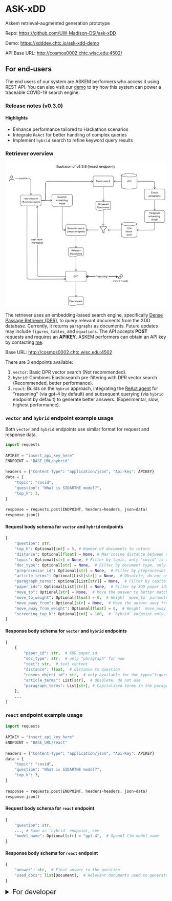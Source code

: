 # ASK-xDD

Askem retrieval-augmented generation prototype

Repo: <https://github.com/UW-Madison-DSI/ask-xDD>

Demo: <https://xdddev.chtc.io/ask-xdd-demo>

API Base URL: <http://cosmos0002.chtc.wisc.edu:4502/>

## For end-users

The end users of our system are ASKEM performers who access it using REST API. You can also visit our [demo](http://cosmos0002.chtc.wisc.edu:8501/) to try how this system can power a traceable COVID-19 search engine.

### Release notes (v0.3.0)

#### Highlights

- Enhance performance tailored to Hackathon scenarios
- Integrate `ReAct` for better handling of complex queries
- Implement `hybrid` search to refine keyword query results

### Retriever overview

![overview](img/overview_0.3.0.png)

The retriever uses an embedding-based search engine, specifically [Dense Passage Retriever (DPR)](https://arxiv.org/abs/2004.04906), to query relevant documents from the XDD database. Currently, it returns `paragraphs` as documents. Future updates may include `figures`, `tables`, and `equations`. The API accepts **POST** requests and requires an **APIKEY**. ASKEM performers can obtain an API key by contacting [me](mailto:jason.lo@wisc.edu).

Base URL: <http://cosmos0002.chtc.wisc.edu:4502>

There are 3 endpoints available:

1. `vector`: Basic DPR vector search (Not recommended).
2. `hybrid`: Combines Elasticsearch pre-filtering with DPR vector search (Recommended, better performance).
3. `react`: Builds on the `hybrid` approach, integrating the [ReAct agent](https://react-lm.github.io/) for "reasoning" (via gpt-4 by default) and subsequent querying (via `hybrid` endpoint by default) to generate better answers. (Experimental, slow, highest performance).

### `vector` and `hybrid` endpoint example usage

Both `vector` and `hybrid` endpoints use similar format for request and response data.

```python
import requests

APIKEY = "insert_api_key_here"
ENDPOINT = "BASE_URL/hybrid"

headers = {"Content-Type": "application/json", "Api-Key": APIKEY}
data = {
    "topic": "covid",
    "question": "What is SIDARTHE model?",
    "top_k": 3,
}

response = requests.post(ENDPOINT, headers=headers, json=data)
response.json()
```

#### Request body schema for `vector` and `hybrid` endpoints

```python
{
    "question": str,
    "top_k": Optional[int] = 5, # Number of documents to return
    "distance": Optional[float] = None, # Max cosine distance between question and document
    "topic": Optional[str] = None, # Filter by topic, only "covid" is available now
    "doc_type": Optional[str] = None,  # Filter by document type, only "paragraph" is available now
    "preprocessor_id": Optional[str] = None,  # Filter by preprocessor_id, for developer use only
    "article_terms": Optional[List[str]] = None,  # Obsolete, do not use
    "paragraph_terms": Optional[List[str]] = None,  # Filter by capitalized terms (any word that has more than one capital letter) in the paragraph
    "paper_ids": Optional[List[str]] = None,  # Filter by XDD paper ids
    "move_to": Optional[str] = None,  # Move the answer to better match the context of the given string, like `mathematical equation`.
    "move_to_weight": Optional[float] = 0,  # Weight `move_to` parameter to adjusts the influence on the original answer, with a range from 0 to 1. Higher values mean stronger augmentation.
    "move_away_from": Optional[str] = None,  # Move the answer away from irrelevant topics, like `general commentary`.
    "move_away_from_weight": Optional[float] = 0,  # Weight `move_away_from` to adjusts the influence on the original answer, with a range from 0 to 1. Higher values mean stronger augmentation.
    "screening_top_k": Optional[int] = 100,  # `hybrid` endpoint only. Number of documents to return from the elastic search pre-filtering step.
}
```

#### Response body schema for `vector` and `hybrid` endpoints

```python
[
    {
        "paper_id": str,  # XDD paper id
        "doc_type": str,  # only "paragraph" for now
        "text": str,  # text content
        "distance": float,  # distance to question
        "cosmos_object_id": str,  # only available for doc_type="figure"
        "article_terms": List[str],  # Obsolete, do not use
        "paragraph_terms": List[str], # Capitalized terms in the paragraph
    },
    ...
]
```

### `react` endpoint example usage

```python
import requests

APIKEY = "insert_api_key_here"
ENDPOINT = "BASE_URL/react"

headers = {"Content-Type": "application/json", "Api-Key": APIKEY}
data = {
    "topic": "covid",
    "question": "What is SIDARTHE model?",
    "top_k": 3,
}

response = requests.post(ENDPOINT, headers=headers, json=data)
response.json()
```

#### Request body schema for `react` endpoint

```python
{
    "question": str,
    ..., # Same as `hybrid` endpoint, see
    "model_name": Optional[str] = "gpt-4",  # OpenAI llm model name
}
```

#### Response body schema for `react` endpoint

```python
{
    "answer": str,  # Final answer to the question
    "used_docs": list[Document],  # Relevant documents used to generate the answer, with the same schema as the response of `hybrid` endpoint
}
```

<details>
    <summary style="font-size: 1.5em;">For developer</summary>

### To deploy the system

1. Make a .env file in the project root directory with these variables

    see example: `.env.example`

    see shared [dotenv](https://docs.google.com/document/d/1TyGeHxbOShv_jzTIM7vn-equH0XB3wM0mBuAvYI0AR0/edit) file for the actual values

1. Run launch test

    ```sh
    bash ./scripts/launch_test.sh
    ```

1. Ingest documents

    Put all text files in a folder, with file format as `<ingest_dir>/<paper-id>.txt`, then run this:

    ```sh
    python askem/ingest_docs.py --input-dir "data/debug_data/paragraph_test" --topic "covid-19" --doc-type "paragraph" --weaviate-url "url_to_weaviate"
    ```

1. Ingest figures

    Put all text files in a folder, with file format as `<ingest_dir>/<paper-id>.<cosmos_object_id>.txt`, then run this:

    ```sh
    python askem/deploy.py --input-dir "data/debug_data/figure_test" --topic "covid-19" --doc-type "figure" --weaviate-url "url_to_weaviate"
    ```

### To add a new topic

1. In [retriever data models](askem/retriever/data_models.py), add new topic to `Topic` enum class
1. Ingest data with the new topic
1. Make sure xDD articles API has the new topic `dataset` available, they use the same name without any translation layer.
1. Add new preset demo questions to `askem/demo/present_questions`, e.g.: [climate change preset questions](askem/demo/preset_questions/preset_climate_change_q.txt)
1. Add `Topic` in [demo](askem/demo/app.py).

</details>
